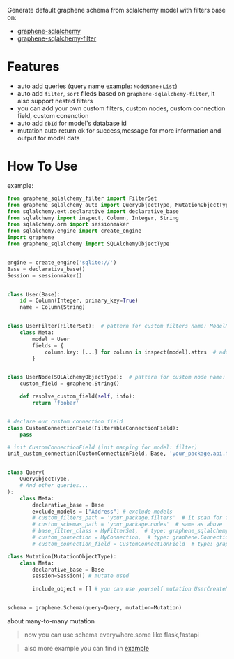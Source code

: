 Generate default graphene schema from sqlalchemy model with filters base on:
* [graphene-sqlalchemy](https://github.com/graphql-python/graphene-sqlalchemy.git)
* [graphene-sqlalchemy-filter](https://github.com/art1415926535/graphene-sqlalchemy-filter)

# Features

- auto add queries (query name example: `NodeName`+`List`)
- auto add `filter`, `sort` fileds based on `graphene-sqlalchemy-filter`, it also support nested filters
- you can add your own custom filters, custom nodes, custom connection field, custom conenction
- auto add `dbId` for model's database id
- mutation auto return ok for success,message for more information and output for model data


# How To Use
example:
```python
from graphene_sqlalchemy_filter import FilterSet
from graphene_sqlalchemy_auto import QueryObjectType, MutationObjectType
from sqlalchemy.ext.declarative import declarative_base
from sqlalchemy import inspect, Column, Integer, String
from sqlalchemy.orm import sessionmaker
from sqlalchemy.engine import create_engine
import graphene
from graphene_sqlalchemy import SQLAlchemyObjectType


engine = create_engine('sqlite://')
Base = declarative_base() 
Session = sessionmaker()


class User(Base):
    id = Column(Integer, primary_key=True)
    name = Column(String)


class UserFilter(FilterSet):  # pattern for custom filters name: ModelName + Filter
    class Meta:
        model = User
        fields = {
            column.key: [...] for column in inspect(model).attrs  # add all filters for all fields
        }


class UserNode(SQLAlchemyObjectType):  # pattern for custom node name: ModelName + Node
    custom_field = graphene.String()

    def resolve_custom_field(self, info):
        return 'foobar'


# declare our custom connection field
class CustomConnectionField(FilterableConnectionField):
    pass

# init CustomConnectionField (init mapping for model: filter)
init_custom_connection(CustomConnectionField, Base, 'your_package.api.filters')


class Query(
    QueryObjectType,
    # And other queries...
):
    class Meta:
        declarative_base = Base
        exclude_models = ["Address"] # exclude models
        # custom_filters_path = 'your_package.filters'  # it scan for filters and compare filter name and model name 
        # custom_schemas_path = 'your_package.nodes'  # same as above
        # base_filter_class = MyFilterSet,  # type: graphene_sqlalchemy_filter.FilterSet
        # custom_connection = MyConnection,  # type: graphene.Connection
        # custom_connection_field = CustomConnectionField  # type: graphene_sqlalchemy.SQLAlchemyConnectionField

class Mutation(MutationObjectType):
    class Meta:
        declarative_base = Base
        session=Session() # mutate used
        
        include_object = [] # you can use yourself mutation UserCreateMutation, UserUpdateMutation


schema = graphene.Schema(query=Query, mutation=Mutation)
```

about many-to-many mutation

>now you can use schema everywhere.some like flask,fastapi

>also more example you can find in [example](https://github.com/goodking-bq/graphene-sqlalchemy-auto/tree/master/example)

